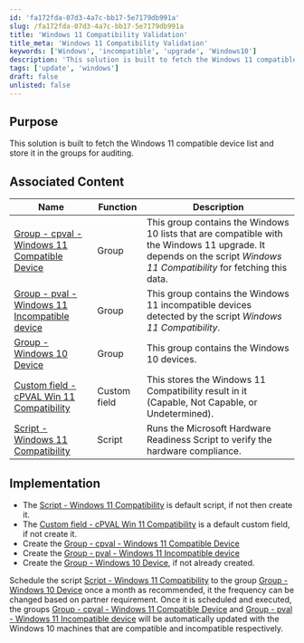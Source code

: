 ```yaml
---
id: 'fa172fda-07d3-4a7c-bb17-5e7179db991a'
slug: /fa172fda-07d3-4a7c-bb17-5e7179db991a
title: 'Windows 11 Compatibility Validation'
title_meta: 'Windows 11 Compatibility Validation'
keywords: ['Windows', 'incompatible', 'upgrade', 'Windows10']
description: 'This solution is built to fetch the Windows 11 compatible device list and store it in the group'
tags: ['update', 'windows']
draft: false
unlisted: false
---
```


## Purpose

This solution is built to fetch the Windows 11 compatible device list and store it in the groups for auditing.

## Associated Content

| **Name**                                 | **Function**   | **Description**                                                                                           |
|------------------------------------------|----------------|-----------------------------------------------------------------------------------------------------------|
| [Group - cpval - Windows 11 Compatible Device](/docs/e4de7e04-7ea5-4f1a-8d44-3ff7ebcbaf4e)     | Group          | This group contains the Windows 10 lists that are compatible with the Windows 11 upgrade. It depends on the script *Windows 11 Compatibility* for fetching this data. |
| [Group - pval - Windows 11 Incompatible device](/docs/ac1500b2-aa22-48fe-b1c2-4d57f9b955de)   | Group          | This group contains the Windows 11 incompatible devices detected by the script *Windows 11 Compatibility*. |
| [Group - Windows 10 Device](/docs/3b41d9f6-f7f2-44f2-9ec3-3d9349e584f0)                        | Group          | This group contains the Windows 10 devices.                                                               |
| [Custom field - cPVAL Win 11 Compatibility](/docs/7967028d-d2ff-4afe-a89e-437541c70208)               | Custom field   | This stores the Windows 11 Compatibility result in it (Capable, Not Capable, or Undetermined).            |
| [Script - Windows 11 Compatibility](/docs/fd6f7153-0a36-4a0b-a46d-ce403f13a540)                 | Script         | Runs the Microsoft Hardware Readiness Script to verify the hardware compliance.                           |


## Implementation

- The [Script - Windows 11 Compatibility](/docs/fd6f7153-0a36-4a0b-a46d-ce403f13a540) is default script, if not then create it.
- The [Custom field - cPVAL Win 11 Compatibility](/docs/7967028d-d2ff-4afe-a89e-437541c70208) is a default custom field, if not create it.
- Create the [Group - cpval - Windows 11 Compatible Device](/docs/e4de7e04-7ea5-4f1a-8d44-3ff7ebcbaf4e)
- Create the [Group - pval - Windows 11 Incompatible device](/docs/ac1500b2-aa22-48fe-b1c2-4d57f9b955de)
- Create the  [Group - Windows 10 Device](/docs/3b41d9f6-f7f2-44f2-9ec3-3d9349e584f0), if not already created.

Schedule the script [Script - Windows 11 Compatibility](/docs/fd6f7153-0a36-4a0b-a46d-ce403f13a540) to the group [Group - Windows 10 Device](/docs/3b41d9f6-f7f2-44f2-9ec3-3d9349e584f0) once a month as recommended, it the frequency can be changed based on partner requirement.
Once it is scheduled and executed, the groups [Group - cpval - Windows 11 Compatible Device](/docs/e4de7e04-7ea5-4f1a-8d44-3ff7ebcbaf4e) and [Group - pval - Windows 11 Incompatible device](/docs/ac1500b2-aa22-48fe-b1c2-4d57f9b955de) will be automatically updated with the Windows 10 machines that are compatible and incompatible respectively.